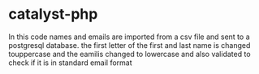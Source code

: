 # catalyst-php
In this code names and emails are imported from a csv file and sent to a postgresql database. the first letter of the first and last name is changed touppercase and the eamilis changed to lowercase and also validated to check if it is in standard email format
